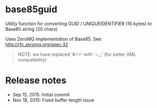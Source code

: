 # base85guid

Utility function for converting GUID / UNIQUEIDENTIFIER (16 bytes) to Base85 string (20 chars)

Uses ZeroMQ implementation of Base85. See: http://rfc.zeromq.org/spec:32

> NOTE: we have replaced '&<>' with '~_;' (for better XML compatibility)

# Release notes
- Sep 15, 2015: Initial commit
- Nov 18, 2015: Fixed buffer length issue
